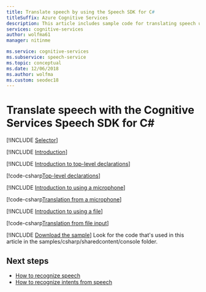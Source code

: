 ```yaml
---
title: Translate speech by using the Speech SDK for C#
titleSuffix: Azure Cognitive Services
description: This article includes sample code for translating speech using the Speech SDK in a C# environment.
services: cognitive-services
author: wolfma61
manager: nitinme

ms.service: cognitive-services
ms.subservice: speech-service
ms.topic: conceptual
ms.date: 12/06/2018
ms.author: wolfma
ms.custom: seodec18
---
```


# Translate speech with the Cognitive Services Speech SDK for C\#

[!INCLUDE [Selector](../../../includes/cognitive-services-speech-service-how-to-translate-speech-selector.md)]

[!INCLUDE [Introduction](../../../includes/cognitive-services-speech-service-how-to-translate-speech-intro.md)]

[!INCLUDE [Introduction to top-level declarations](../../../includes/cognitive-services-speech-service-how-to-toplevel-declarations.md)]

[!code-csharp[Top-level declarations](~/samples-cognitive-services-speech-sdk/samples/csharp/sharedcontent/console/translation_samples.cs#toplevel)]

[!INCLUDE [Introduction to using a microphone](../../../includes/cognitive-services-speech-service-how-to-translate-speech-microphone.md)]

[!code-csharp[Translation from a microphone](~/samples-cognitive-services-speech-sdk/samples/csharp/sharedcontent/console/translation_samples.cs#TranslationWithMicrophoneAsync)]

[!INCLUDE [Introduction to using a file](../../../includes/cognitive-services-speech-service-how-to-translate-speech-file.md)]

[!code-csharp[Translation from file input](~/samples-cognitive-services-speech-sdk/samples/csharp/sharedcontent/console/translation_samples.cs#TranslationWithFileAsync)]

[!INCLUDE [Download the sample](../../../includes/cognitive-services-speech-service-speech-sdk-sample-download-h2.md)]
Look for the code that's used in this article in the samples/csharp/sharedcontent/console folder.

## Next steps

- [How to recognize speech](how-to-recognize-speech-csharp.md)
- [How to recognize intents from speech](how-to-recognize-intents-from-speech-csharp.md)
